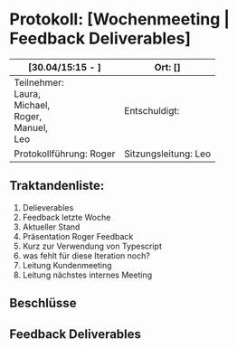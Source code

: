 # Protokoll: [Wochenmeeting | Feedback Deliverables]

| [30.04/15:15 - ]                                                   | Ort: []  |
| ----------------------------------------------------------------------- | -------------------------- |
| Teilnehmer:<br />Laura,<br />Michael,<br />Roger,<br />Manuel,<br />Leo | Entschuldigt:<br />        |
| Protokollführung: Roger                                                 | Sitzungsleitung: Leo   |

## Traktandenliste:

1. Delieverables
2. Feedback letzte Woche
3. Aktueller Stand
4. Präsentation Roger Feedback
6. Kurz zur Verwendung von Typescript
8. was fehlt für diese Iteration noch?
9. Leitung Kundenmeeting
10. Leitung nächstes internes Meeting

## Beschlüsse

## Feedback Deliverables
